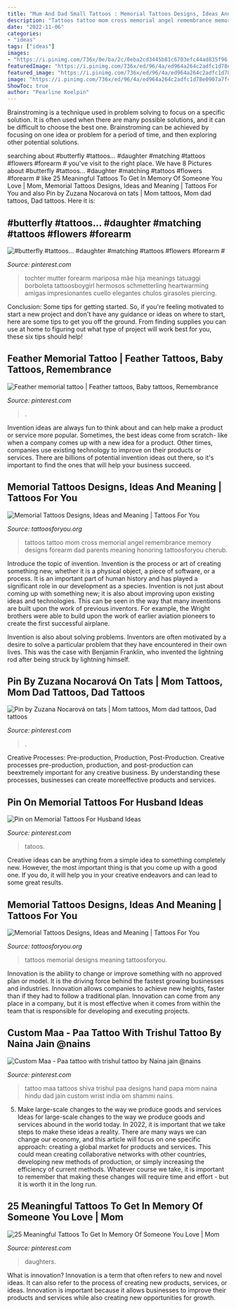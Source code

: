 ```yaml
---
title: "Mum And Dad Small Tattoos : Memorial Tattoos Designs, Ideas And Meaning"
description: "Tattoos tattoo mom cross memorial angel remembrance memory designs forearm dad parents meaning honoring tattoosforyou cherub"
date: "2022-11-06"
categories:
- "ideas"
tags: ["ideas"]
images:
- "https://i.pinimg.com/736x/0e/ba/2c/0eba2cd3445b81c6703efc44ad835f96.jpg"
featuredImage: "https://i.pinimg.com/736x/ed/96/4a/ed964a264c2adfc1d78e0907a7f4ad80.jpg"
featured_image: "https://i.pinimg.com/736x/ed/96/4a/ed964a264c2adfc1d78e0907a7f4ad80.jpg"
image: "https://i.pinimg.com/736x/ed/96/4a/ed964a264c2adfc1d78e0907a7f4ad80.jpg"
ShowToc: true
author: "Pearline Koelpin"
---
```



Brainstroming is a technique used in problem solving to focus on a specific solution. It is often used when there are many possible solutions, and it can be difficult to choose the best one. Brainstroming can be achieved by focusing on one idea or problem for a period of time, and then exploring other potential solutions.

	

		
searching about #butterfly #tattoos... #daughter #matching #tattoos #flowers #forearm # you've visit to the right place. We have 8 Pictures about #butterfly #tattoos... #daughter #matching #tattoos #flowers #forearm # like 25 Meaningful Tattoos To Get In Memory Of Someone You Love | Mom, Memorial Tattoos Designs, Ideas and Meaning | Tattoos For You and also Pin by Zuzana Nocarová on tats | Mom tattoos, Mom dad tattoos, Dad tattoos. Here it is:
		
    
## #butterfly #tattoos... #daughter #matching #tattoos #flowers #forearm #

<img loading=lazy src="https://i.pinimg.com/736x/0e/ba/2c/0eba2cd3445b81c6703efc44ad835f96.jpg" onerror="this.onerror=null;this.src='https://tse2.mm.bing.net/th?id=OIP.7Pxv2W6YPOtd_7k4kj7o8wHaJ3&amp;pid=15.1';" alt="#butterfly #tattoos... #daughter #matching #tattoos #flowers #forearm #">

_Source: pinterest.com_

>tochter mutter forearm mariposa mãe hija meanings tatuaggi borboleta tattoosboygirl hermosos schmetterling heartwarming amigas impresionantes cuello elegantes chulos girasoles piercing. 

	

Conclusion: Some tips for getting started.
So, if you're feeling motivated to start a new project and don't have any guidance or ideas on where to start, here are some tips to get you off the ground. From finding supplies you can use at home to figuring out what type of project will work best for you, these six tips should help!

    
## Feather Memorial Tattoo | Feather Tattoos, Baby Tattoos, Remembrance

<img loading=lazy src="https://i.pinimg.com/736x/a3/ad/45/a3ad452cfef632607b4e82a43a8ea55e--beautiful-tattoos-awesome-tattoos.jpg" onerror="this.onerror=null;this.src='https://tse4.mm.bing.net/th?id=OIP.AmdCC_jTNl-2Lem3IlvjzAAAAA&amp;pid=15.1';" alt="Feather memorial tattoo | Feather tattoos, Baby tattoos, Remembrance">

_Source: pinterest.com_

>. 

	

Invention ideas are always fun to think about and can help make a product or service more popular. Sometimes, the best ideas come from scratch- like when a company comes up with a new idea for a product. Other times, companies use existing technology to improve on their products or services. There are billions of potential invention ideas out there, so it's important to find the ones that will help your business succeed.

    
## Memorial Tattoos Designs, Ideas And Meaning | Tattoos For You

<img loading=lazy src="http://www.tattoosforyou.org/wp-content/uploads/2013/09/In-Memory-of-Mom-Tattoos.jpg" onerror="this.onerror=null;this.src='https://tse2.mm.bing.net/th?id=OIP.EX8vz2z5VOogRvR3ggUq9AHaM7&amp;pid=15.1';" alt="Memorial Tattoos Designs, Ideas and Meaning | Tattoos For You">

_Source: tattoosforyou.org_

>tattoos tattoo mom cross memorial angel remembrance memory designs forearm dad parents meaning honoring tattoosforyou cherub. 

	

Introduce the topic of invention.
Invention is the process or art of creating something new, whether it is a physical object, a piece of software, or a process. It is an important part of human history and has played a significant role in our development as a species.
Invention is not just about coming up with something new; it is also about improving upon existing ideas and technologies. This can be seen in the way that many inventions are built upon the work of previous inventors. For example, the Wright brothers were able to build upon the work of earlier aviation pioneers to create the first successful airplane.

Invention is also about solving problems. Inventors are often motivated by a desire to solve a particular problem that they have encountered in their own lives. This was the case with Benjamin Franklin, who invented the lightning rod after being struck by lightning himself.

    
## Pin By Zuzana Nocarová On Tats | Mom Tattoos, Mom Dad Tattoos, Dad Tattoos

<img loading=lazy src="https://i.pinimg.com/736x/1a/61/38/1a6138af731c9e9e41f00dd8f103ab25.jpg" onerror="this.onerror=null;this.src='https://tse3.mm.bing.net/th?id=OIP.AQJM0a_BbZnef0Gl65AqfAHaHa&amp;pid=15.1';" alt="Pin by Zuzana Nocarová on tats | Mom tattoos, Mom dad tattoos, Dad tattoos">

_Source: pinterest.com_

>. 

	

Creative Processes: Pre-production, Production, Post-Production.
Creative processes pre-production, production, and post-production can beextremely important for any creative business. By understanding these processes, businesses can create moreeffective products and services.

    
## Pin On Memorial Tattoos For Husband Ideas

<img loading=lazy src="https://i.pinimg.com/736x/4d/6a/9d/4d6a9d802723ad935769c091df4f1d37.jpg" onerror="this.onerror=null;this.src='https://tse4.mm.bing.net/th?id=OIP.WvSSH5jPJ6U5md0K0NmQqgAAAA&amp;pid=15.1';" alt="Pin on Memorial Tattoos For Husband Ideas">

_Source: pinterest.com_

>tatoos. 

	

Creative ideas can be anything from a simple idea to something completely new. However, the most important thing is that you come up with a good one. If you do, it will help you in your creative endeavors and can lead to some great results.

    
## Memorial Tattoos Designs, Ideas And Meaning | Tattoos For You

<img loading=lazy src="https://www.tattoosforyou.org/wp-content/uploads/2013/09/Memorial-Tattoos-For-Men.jpg" onerror="this.onerror=null;this.src='https://tse4.mm.bing.net/th?id=OIP.HDXP1szaKtin_5cr-GOr4wHaNI&amp;pid=15.1';" alt="Memorial Tattoos Designs, Ideas and Meaning | Tattoos For You">

_Source: tattoosforyou.org_

>tattoos memorial designs meaning tattoosforyou. 

	

Innovation is the ability to change or improve something with no approved plan or model. It is the driving force behind the fastest growing businesses and industries. Innovation allows companies to achieve new heights, faster than if they had to follow a traditional plan. Innovation can come from any place in a company, but it is most effective when it comes from within the team that is responsible for developing and executing projects.

    
## Custom Maa - Paa Tattoo With Trishul Tattoo By Naina Jain @nains

<img loading=lazy src="https://i.pinimg.com/736x/65/a6/b0/65a6b0dac9114d742bd84fa99fab5a1d.jpg" onerror="this.onerror=null;this.src='https://tse2.mm.bing.net/th?id=OIP.ZhL5iJvRk5KjNOXJdQqbFwHaKV&amp;pid=15.1';" alt="Custom Maa - Paa tattoo with trishul tattoo by Naina jain @nains">

_Source: pinterest.com_

>tattoo maa tattoos shiva trishul paa designs hand papa mom naina hindu dad jain custom wrist india om shammi nains. 

	

5) Make large-scale changes to the way we produce goods and services
Ideas for large-scale changes to the way we produce goods and services abound in the world today. In 2022, it is important that we take steps to make these ideas a reality. There are many ways we can change our economy, and this article will focus on one specific approach: creating a global market for products and services. This could mean creating collaborative networks with other countries, developing new methods of production, or simply increasing the efficiency of current methods. Whatever course we take, it is important to remember that making these changes will require time and effort - but it is worth it in the long run.

    
## 25 Meaningful Tattoos To Get In Memory Of Someone You Love | Mom

<img loading=lazy src="https://i.pinimg.com/736x/ed/96/4a/ed964a264c2adfc1d78e0907a7f4ad80.jpg" onerror="this.onerror=null;this.src='https://tse1.mm.bing.net/th?id=OIP.bwwSpZDQ2Qw-OeAfmJID3AHaKN&amp;pid=15.1';" alt="25 Meaningful Tattoos To Get In Memory Of Someone You Love | Mom">

_Source: pinterest.com_

>daughters. 

	

What is innovation?
Innovation is a term that often refers to new and novel ideas. It can also refer to the process of creating new products, services, or ideas. Innovation is important because it allows businesses to improve their products and services while also creating new opportunities for growth.

